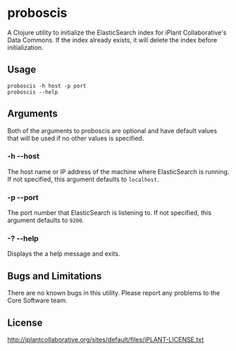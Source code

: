# proboscis

A Clojure utility to initialize the ElasticSearch index for iPlant Collaborative's Data Commons. If
the index already exists, it will delete the index before initialization.

## Usage

```
proboscis -h host -p port
proboscis --help
```

## Arguments

Both of the arguments to proboscis are optional and have default values that will be used if no
other values is specified.

### -h --host

The host name or IP address of the machine where ElasticSearch is running. If not specified, this
argument defaults to `localhost`.

### -p --port

The port number that ElasticSearch is listening to. If not specified, this argument defaults to
`9200`.

### -? --help

Displays the a help message and exits.

## Bugs and Limitations

There are no known bugs in this utility. Please report any problems to the Core Software team.

## License

http://iplantcollaborative.org/sites/default/files/iPLANT-LICENSE.txt
